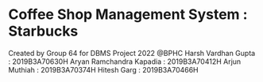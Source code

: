 # Coffee Shop Management System : Starbucks
Created by Group 64 for DBMS Project 2022 @BPHC
Harsh Vardhan Gupta : 2019B3A70630H
Aryan Ramchandra Kapadia : 2019B3A70412H
Arjun Muthiah : 2019B3A70374H
Hitesh Garg : 2019B3A70466H
